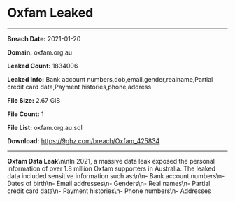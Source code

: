 # Oxfam Leaked

------------
**Breach Date:** 2021-01-20

**Domain:** oxfam.org.au

**Leaked Count:** 1834006

**Leaked Info:** Bank account numbers,dob,email,gender,realname,Partial credit card data,Payment histories,phone,address

**File Size:** 2.67 GiB

**File Count:** 1

**File List:** oxfam.org.au.sql

**Download:** https://9ghz.com/breach/Oxfam_425834

------------
**Oxfam Data Leak**\n\nIn 2021, a massive data leak exposed the personal information of over 1.8 million Oxfam supporters in Australia. The leaked data included sensitive information such as:\n\n- Bank account numbers\n- Dates of birth\n- Email addresses\n- Genders\n- Real names\n- Partial credit card data\n- Payment histories\n- Phone numbers\n- Addresses
